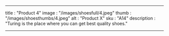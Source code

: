 
 ---

title : "Product 4"
image : "/images/shoesfull/4.jpeg"
thumb : "/images/shoesthumbs/4.jpeg"
alt : "Product X"
sku : "A14"
description : "Turing is the place where you can get best quality shoes."



---